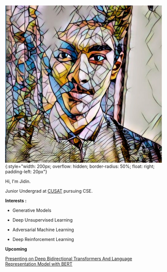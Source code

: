 

![Jidin Dinesh](/img/dp.jpeg){:style="width: 200px; overflow: hidden; border-radius: 50%; float: right; padding-left: 20px"}

Hi, I'm Jidin.

Junior Undergrad at [CUSAT](https://cusat.ac.in/) pursuing CSE. 

**Interests :**

* Generative Models

* Deep Unsupervised Learning
               
* Adversarial Machine Learning

* Deep Reinforcement Learning

**Upcoming**

[Presenting on Deep Bidirectional Transformers And Language Representation Model with BERT](https://twimlai.com/meetups/bert-pre-training-of-deep-bidirectional-transformers-for-language-understanding/)

<div style="margin: 150px;"></div>
